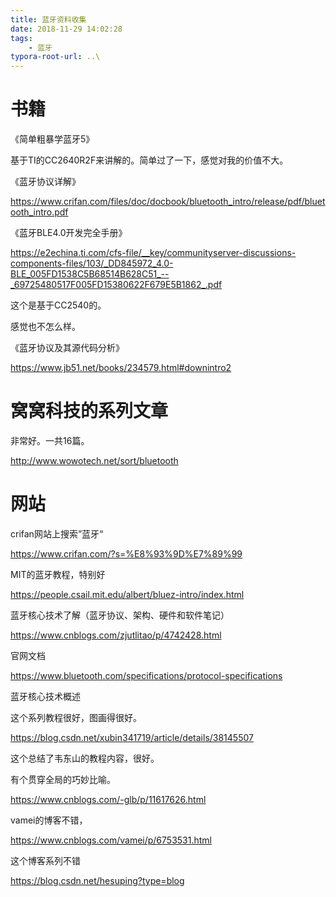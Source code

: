 ```yaml
---
title: 蓝牙资料收集
date: 2018-11-29 14:02:28
tags:
	- 蓝牙
typora-root-url: ..\
---
```




# 书籍

《简单粗暴学蓝牙5》

基于TI的CC2640R2F来讲解的。简单过了一下，感觉对我的价值不大。



《蓝牙协议详解》

https://www.crifan.com/files/doc/docbook/bluetooth_intro/release/pdf/bluetooth_intro.pdf

《蓝牙BLE4.0开发完全手册》

https://e2echina.ti.com/cfs-file/__key/communityserver-discussions-components-files/103/_DD845972_4.0-BLE_005FD1538C5B68514B628C51_--_69725480517F005FD15380622F679E5B1862_.pdf

这个是基于CC2540的。

感觉也不怎么样。

《蓝牙协议及其源代码分析》

https://www.jb51.net/books/234579.html#downintro2



# 窝窝科技的系列文章

非常好。一共16篇。

http://www.wowotech.net/sort/bluetooth

# 网站

crifan网站上搜索”蓝牙“

https://www.crifan.com/?s=%E8%93%9D%E7%89%99

MIT的蓝牙教程，特别好

https://people.csail.mit.edu/albert/bluez-intro/index.html



蓝牙核心技术了解（蓝牙协议、架构、硬件和软件笔记）

https://www.cnblogs.com/zjutlitao/p/4742428.html

官网文档

https://www.bluetooth.com/specifications/protocol-specifications

蓝牙核心技术概述

这个系列教程很好，图画得很好。

https://blog.csdn.net/xubin341719/article/details/38145507

这个总结了韦东山的教程内容，很好。

有个贯穿全局的巧妙比喻。

https://www.cnblogs.com/-glb/p/11617626.html

vamei的博客不错，

https://www.cnblogs.com/vamei/p/6753531.html

这个博客系列不错

https://blog.csdn.net/hesuping?type=blog
